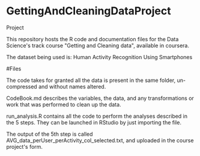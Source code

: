 # GettingAndCleaningDataProject
Project 

This repository hosts the R code and documentation files for the Data Science's track course "Getting and Cleaning data", available in coursera.

The dataset being used is: Human Activity Recognition Using Smartphones

#Files

The code takes for granted all the data is present in the same folder, un-compressed and without names altered.

CodeBook.md describes the variables, the data, and any transformations or work that was performed to clean up the data.

run_analysis.R contains all the code to perform the analyses described in the 5 steps. They can be launched in RStudio by just importing the file.

The output of the 5th step is called AVG_data_perUser_perActivity_col_selected.txt, and uploaded in the course project's form.
